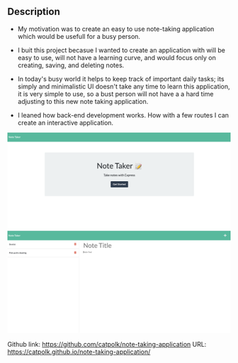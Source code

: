 # <note-taking-applicatione>

## Description

- My motivation was to create an easy to use note-taking application which would be usefull for a busy person. 

- I buit this project becasue I wanted to create an application with will be easy to use, will not have a learning curve, and would focus only on creating, saving, and deleting notes. 
- In today's busy world it helps to keep track of important daily tasks; its simply and minimalistic UI doesn't take any time to learn this application, it is very simple to use, so a bust person will not have a a hard time adjusting to this new note taking application. 
- I leaned how back-end development works. How with a few routes I can create an interactive application. 


![screenshot of the note-taking-application landing page](./public/images/screenshot-1.png)
![screenshot of the note-taking-application notes page](./public/images/screenshot-2.png)

Github link: https://github.com/catpolk/note-taking-application
URL: https://catpolk.github.io/note-taking-application/